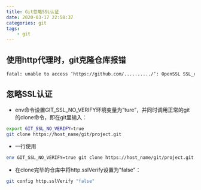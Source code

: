 ```yaml
---
title: Git忽略SSL认证
date: 2020-03-17 22:58:37
categories: git
tags:
    - git
---
```


## 使用http代理时，git克隆仓库报错

```bash
fatal: unable to access ‘https://github.com/........../‘: OpenSSL SSL_connect: SSL_ERROR_SYSCALL in connection to github.com:443
```

## 忽略SSL认证

* env命令设置GIT_SSL_NO_VERIFY环境变量为”ture”，并同时调用正常的git的clone命令，即在git里输入：

```bash
export GIT_SSL_NO_VERIFY=true
git clone https://host_name/git/project.git
```

* 一行使用

```bash
env GIT_SSL_NO_VERIFY=true git clone https://host_name/git/project.git
```

* 在clone完毕的仓库中将http.sslVerify设置为"false"：

```bash
git config http.sslVerify "false"
```
